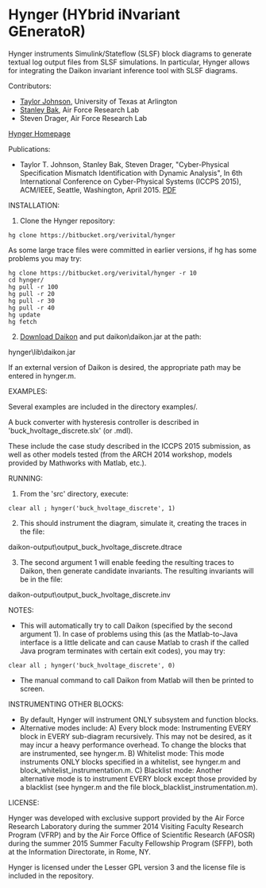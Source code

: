 # Hynger (HYbrid iNvariant GEneratoR) #

Hynger instruments Simulink/Stateflow (SLSF) block diagrams to generate textual log output files from SLSF simulations.  In particular, Hynger allows for integrating the Daikon invariant inference tool with SLSF diagrams.

Contributors:
* [Taylor Johnson](http://www.taylortjohnson.com), University of Texas at Arlington
* [Stanley Bak](http://www.stanleybak.com), Air Force Research Lab
* Steven Drager, Air Force Research Lab

[Hynger Homepage](http://verivital.com/hynger/)

Publications:
* Taylor T. Johnson, Stanley Bak, Steven Drager, "Cyber-Physical Specification Mismatch Identification with Dynamic Analysis", In 6th International Conference on Cyber-Physical Systems (ICCPS 2015), ACM/IEEE, Seattle, Washington, April 2015. [PDF](http://www.taylortjohnson.com/research/johnson2015iccps.pdf)

INSTALLATION:

1. Clone the Hynger repository:


```
hg clone https://bitbucket.org/verivital/hynger
```

As some large trace files were committed in earlier versions, if hg has some problems you may try:

```
hg clone https://bitbucket.org/verivital/hynger -r 10
cd hynger/
hg pull -r 100
hg pull -r 20
hg pull -r 30
hg pull -r 40
hg update
hg fetch
```

2. [Download Daikon](http://plse.cs.washington.edu/daikon/download/) and put daikon\daikon.jar at the path:

hynger\lib\daikon.jar

If an external version of Daikon is desired, the appropriate path may be entered in hynger.m.

EXAMPLES:

Several examples are included in the directory examples/.

A buck converter with hysteresis controller is described in 'buck_hvoltage_discrete.slx' (or .mdl).

These include the case study described in the ICCPS 2015 submission, as well as other models tested (from the ARCH 2014 workshop, models provided by Mathworks with Matlab, etc.).

RUNNING:

1. From the 'src' directory, execute:

```
clear all ; hynger('buck_hvoltage_discrete', 1)
```

2. This should instrument the diagram, simulate it, creating the traces in the file:

daikon-output\output_buck_hvoltage_discrete.dtrace

3. The second argument 1 will enable feeding the resulting traces to Daikon, then generate candidate invariants.  The resulting invariants will be in the file:

daikon-output\output_buck_hvoltage_discrete.inv

NOTES:
* This will automatically try to call Daikon (specified by the second argument 1).  In case of problems using this (as the Matlab-to-Java interface is a little delicate and can cause Matlab to crash if the called Java program terminates with certain exit codes), you may try:

```
clear all ; hynger('buck_hvoltage_discrete', 0)
```

* The manual command to call Daikon from Matlab will then be printed to screen.

INSTRUMENTING OTHER BLOCKS:
* By default, Hynger will instrument ONLY subsystem and function blocks.
* Alternative modes include:
A) Every block mode: Instrumenting EVERY block in EVERY sub-diagram recursively.  This may not be desired, as it may incur a heavy performance overhead.  To change the blocks that are instrumented, see hynger.m.
B) Whitelist mode: This mode instruments ONLY blocks specified in a whitelist, see hynger.m and block_whitelist_instrumentation.m.
C) Blacklist mode: Another alternative mode is to instrument EVERY block except those provided by a blacklist (see hynger.m and the file block_blacklist_instrumentation.m).

LICENSE:

Hynger was developed with exclusive support provided by the Air Force Research Laboratory during the summer 2014 Visiting Faculty Research Program (VFRP) and by the Air Force Office of Scientific Research (AFOSR) during the summer 2015 Summer Faculty Fellowship Program (SFFP), both at the Information Directorate, in Rome, NY.

Hynger is licensed under the Lesser GPL version 3 and the license file is included in the repository.